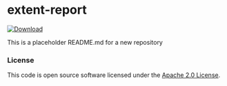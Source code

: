 
# extent-report

 [ ![Download](https://api.bintray.com/packages/hmrc/releases/extent-report/images/download.svg) ](https://bintray.com/hmrc/releases/extent-report/_latestVersion)

This is a placeholder README.md for a new repository

### License

This code is open source software licensed under the [Apache 2.0 License]("http://www.apache.org/licenses/LICENSE-2.0.html").



